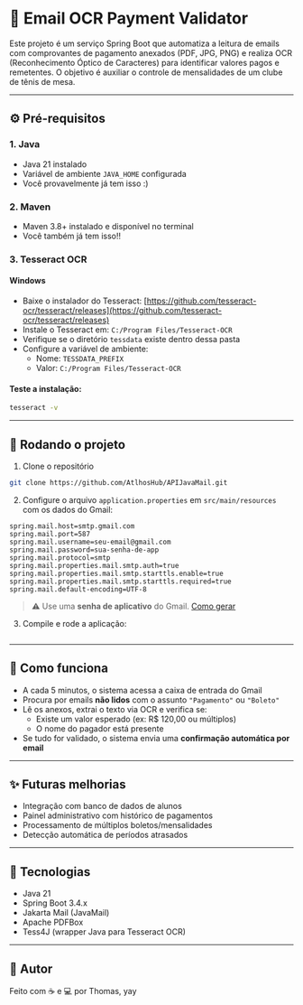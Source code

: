 # 📨 Email OCR Payment Validator

Este projeto é um serviço Spring Boot que automatiza a leitura de emails com comprovantes de pagamento anexados (PDF, JPG, PNG) e realiza OCR (Reconhecimento Óptico de Caracteres) para identificar valores pagos e remetentes. O objetivo é auxiliar o controle de mensalidades de um clube de tênis de mesa.

---

## ⚙️ Pré-requisitos

### 1. Java
- Java 21 instalado
- Variável de ambiente `JAVA_HOME` configurada
- Você provavelmente já tem isso :) 
### 2. Maven
- Maven 3.8+ instalado e disponível no terminal
- Você também já tem isso!!

### 3. Tesseract OCR

#### Windows
- Baixe o instalador do Tesseract:
  [https://github.com/tesseract-ocr/tesseract/releases](https://github.com/tesseract-ocr/tesseract/releases)
- Instale o Tesseract em: `C:/Program Files/Tesseract-OCR`
- Verifique se o diretório `tessdata` existe dentro dessa pasta
- Configure a variável de ambiente:
  - Nome: `TESSDATA_PREFIX`
  - Valor: `C:/Program Files/Tesseract-OCR`

#### Teste a instalação:
```bash
tesseract -v
```

---

## 🚀 Rodando o projeto

1. Clone o repositório
```bash
git clone https://github.com/AtlhosHub/APIJavaMail.git
```

2. Configure o arquivo `application.properties` em `src/main/resources` com os dados do Gmail:

```
spring.mail.host=smtp.gmail.com
spring.mail.port=587
spring.mail.username=seu-email@gmail.com
spring.mail.password=sua-senha-de-app
spring.mail.protocol=smtp
spring.mail.properties.mail.smtp.auth=true
spring.mail.properties.mail.smtp.starttls.enable=true
spring.mail.properties.mail.smtp.starttls.required=true
spring.mail.default-encoding=UTF-8
```

> ⚠️ Use uma **senha de aplicativo** do Gmail. [Como gerar](https://support.google.com/mail/answer/185833?hl=pt-BR)

3. Compile e rode a aplicação:
```bash
```

---

## 📩 Como funciona

- A cada 5 minutos, o sistema acessa a caixa de entrada do Gmail
- Procura por emails **não lidos** com o assunto `"Pagamento"` ou `"Boleto"`
- Lê os anexos, extrai o texto via OCR e verifica se:
  - Existe um valor esperado (ex: R$ 120,00 ou múltiplos)
  - O nome do pagador está presente
- Se tudo for validado, o sistema envia uma **confirmação automática por email**

---

## ✨ Futuras melhorias

- Integração com banco de dados de alunos
- Painel administrativo com histórico de pagamentos
- Processamento de múltiplos boletos/mensalidades
- Detecção automática de períodos atrasados

---

## 🧠 Tecnologias

- Java 21
- Spring Boot 3.4.x
- Jakarta Mail (JavaMail)
- Apache PDFBox
- Tess4J (wrapper Java para Tesseract OCR)

---

## 👤 Autor

Feito com ☕ e 💻 por Thomas, yay
